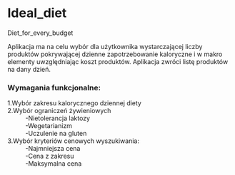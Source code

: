 # Ideal_diet
Diet_for_every_budget

Aplikacja ma na celu wybór dla użytkownika wystarczającej liczby produktów pokrywającej dzienne zapotrzebowanie kaloryczne i w makro elementy uwzględniając koszt produktów. Aplikacja zwróci listę produktów na dany dzień.

### Wymagania funkcjonalne:
<dl>
    <dt> 1.Wybór zakresu kalorycznego dziennej diety </dt>
    <dt> 2.Wybór ograniczeń żywieniowych </dt>
    <dd> -Nietolerancja laktozy </dd>
    <dd> -Wegetarianizm </dd>
    <dd> -Uczulenie na gluten </dd>
    <dt> 3.Wybór kryteriów cenowych wyszukiwania:</dt>
    <dd> -Najmniejsza cena </dd>
    <dd> -Cena z zakresu </dd>
    <dd> -Maksymalna cena </dd>
</dl>   
    
    
